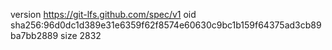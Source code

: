 version https://git-lfs.github.com/spec/v1
oid sha256:96d0dc1d389e31e6359f62f8574e60630c9bc1b159f64375ad3cb89ba7bb2889
size 2832
